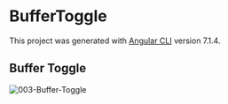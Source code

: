 # BufferToggle

This project was generated with [Angular CLI](https://github.com/angular/angular-cli) version 7.1.4.

## Buffer Toggle
![003-Buffer-Toggle](https://user-images.githubusercontent.com/30646609/62451569-2379cc80-b78c-11e9-8c59-dc17ecd47ed6.JPG)

